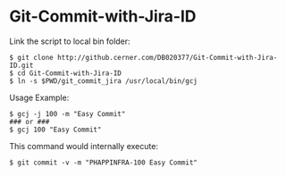 Git-Commit-with-Jira-ID
=======================

Link the script to local bin folder:

    $ git clone http://github.cerner.com/DB020377/Git-Commit-with-Jira-ID.git
    $ cd Git-Commit-with-Jira-ID
    $ ln -s $PWD/git_commit_jira /usr/local/bin/gcj

Usage Example:

    $ gcj -j 100 -m "Easy Commit"
    ### or ###
    $ gcj 100 "Easy Commit"

This command would internally execute:

    $ git commit -v -m "PHAPPINFRA-100 Easy Commit"

